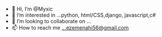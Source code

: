 - 👋 Hi, I’m @Myxic
- 👀 I’m interested in ...python, html/CSS,django, javascript,c# 
- 💞️ I’m looking to collaborate on ...
- 📫 How to reach me ...ezemenahi56@gmail.com

<!---
Myxic/Myxic is a ✨ special ✨ repository because its `README.md` (this file) appears on your GitHub profile.
You can click the Preview link to take a look at your changes.
--->
